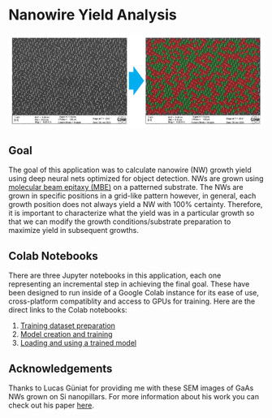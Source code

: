 # Nanowire Yield Analysis
![NW Yield Summary](../readme_imgs/nw_yield_general.png "NW Yield Summary")

## Goal
The goal of this application was to calculate nanowire (NW) growth yield using deep neural nets optimized for object detection. NWs are grown using [molecular beam epitaxy (MBE)](https://en.wikipedia.org/wiki/Molecular-beam_epitaxy) on a patterned substrate. The NWs are grown in specific positions in a grid-like pattern however, in general, each growth position does not always yield a NW with 100% certainty. Therefore, it is important to characterize what the yield was in a particular growth so that we can modify the growth conditions/substrate preparation to maximize yield in subsequent growths.

## Colab Notebooks
There are three Jupyter notebooks in this application, each one representing an incremental step in achieving the final goal. These have been designed to run inside of a Google Colab instance for its ease of use, cross-platform compatiblity and access to GPUs for training. Here are the direct links to the Colab notebooks:
1. [Training dataset preparation](https://colab.research.google.com/github/Martin09/DeepSEM/blob/master/nanowire_yield/1_nw_yield_image_prep.ipynb)
2. [Model creation and training](https://colab.research.google.com/github/Martin09/DeepSEM/blob/master/nanowire_yield/2_nw_yield_training.ipynb)
3. [Loading and using a trained model](https://colab.research.google.com/github/Martin09/DeepSEM/blob/master/nanowire_yield/3_nw_yield_yield_analysis.ipynb)

## Acknowledgements
Thanks to Lucas Güniat for providing me with these SEM images of GaAs NWs grown on Si nanopillars. For more information about his work you can check out his paper [here](https://pubs.acs.org/doi/abs/10.1021/acsnano.9b01546).
